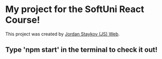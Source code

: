 # My project for the SoftUni React Course!

This project was created by [Jordan Staykov (JS) Web](https://www.facebook.com/jstajkov1/).

## Type 'npm start' in the terminal to check it out!
